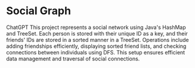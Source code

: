 # Social Graph
  ChatGPT This project represents a social network using Java's HashMap and TreeSet. Each person is stored with their unique ID as a key, and their friends' IDs are stored in a sorted manner in a TreeSet. Operations include adding friendships efficiently, displaying sorted friend lists, and checking connections between individuals using DFS. This setup ensures efficient data management and traversal of social connections.
